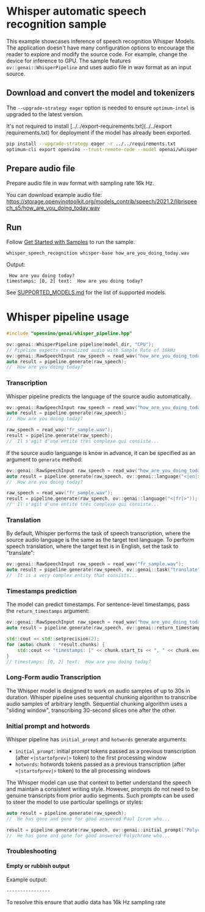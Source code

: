 # Whisper automatic speech recognition sample

This example showcases inference of speech recognition Whisper Models. The application doesn't have many configuration options to encourage the reader to explore and modify the source code. For example, change the device for inference to GPU. The sample features `ov::genai::WhisperPipeline` and uses audio file in wav format as an input source.

## Download and convert the model and tokenizers

The `--upgrade-strategy eager` option is needed to ensure `optimum-intel` is upgraded to the latest version.

It's not required to install [../../export-requirements.txt](../../export requirements.txt) for deployment if the model has already been exported.

```sh
pip install --upgrade-strategy eager -r ../../requirements.txt
optimum-cli export openvino --trust-remote-code --model openai/whisper-base whisper-base
```

## Prepare audio file

Prepare audio file in wav format with sampling rate 16k Hz.

You can download example audio file: https://storage.openvinotoolkit.org/models_contrib/speech/2021.2/librispeech_s5/how_are_you_doing_today.wav

## Run

Follow [Get Started with Samples](https://docs.openvino.ai/2024/learn-openvino/openvino-samples/get-started-demos.html) to run the sample.

`whisper_speech_recognition whisper-base how_are_you_doing_today.wav`

Output:
```
 How are you doing today?
timestamps: [0, 2] text:  How are you doing today?
```

See [SUPPORTED_MODELS.md](../../../SUPPORTED_MODELS.md#whisper-models) for the list of supported models.

# Whisper pipeline usage

```c++
#include "openvino/genai/whisper_pipeline.hpp"

ov::genai::WhisperPipeline pipeline(model_dir, "CPU");
// Pipeline expects normalized audio with Sample Rate of 16kHz
ov::genai::RawSpeechInput raw_speech = read_wav("how_are_you_doing_today.wav");
auto result = pipeline.generate(raw_speech);
//  How are you doing today?
```

### Transcription

Whisper pipeline predicts the language of the source audio automatically.

```c++
ov::genai::RawSpeechInput raw_speech = read_wav("how_are_you_doing_today.wav");
auto result = pipeline.generate(raw_speech);
//  How are you doing today?

raw_speech = read_wav("fr_sample.wav");
result = pipeline.generate(raw_speech);
//  Il s'agit d'une entité très complexe qui consiste...
```

If the source audio languange is know in advance, it can be specified as an argument to `generate` method:

```c++
ov::genai::RawSpeechInput raw_speech = read_wav("how_are_you_doing_today.wav");
auto result = pipeline.generate(raw_speech, ov::genai::language("<|en|>"));
//  How are you doing today?

raw_speech = read_wav("fr_sample.wav");
result = pipeline.generate(raw_speech, ov::genai::language("<|fr|>"));
//  Il s'agit d'une entité très complexe qui consiste...
```

### Translation

By default, Whisper performs the task of speech transcription, where the source audio language is the same as the target text language. To perform speech translation, where the target text is in English, set the task to "translate":

```c++
ov::genai::RawSpeechInput raw_speech = read_wav("fr_sample.wav");
auto result = pipeline.generate(raw_speech, ov::genai::task("translate"));
//  It is a very complex entity that consists...
```

### Timestamps prediction

The model can predict timestamps. For sentence-level timestamps, pass the `return_timestamps` argument:

```C++
ov::genai::RawSpeechInput raw_speech = read_wav("how_are_you_doing_today.wav");
auto result = pipeline.generate(raw_speech, ov::genai::return_timestamps(true));

std::cout << std::setprecision(2);
for (auto& chunk : *result.chunks) {
    std::cout << "timestamps: [" << chunk.start_ts << ", " << chunk.end_ts << "] text: " << chunk.text << "\n";
}
// timestamps: [0, 2] text:  How are you doing today?
```

### Long-Form audio Transcription

The Whisper model is designed to work on audio samples of up to 30s in duration. Whisper pipeline uses sequential chunking algorithm to transcribe audio samples of arbitrary length.
Sequential chunking algorithm uses a "sliding window", transcribing 30-second slices one after the other.

### Initial prompt and hotwords

Whisper pipeline has `initial_prompt` and `hotwords` generate arguments:
* `initial_prompt`: initial prompt tokens passed as a previous transcription (after `<|startofprev|>` token) to the first processing window
* `hotwords`: hotwords tokens passed as a previous transcription (after `<|startofprev|>` token) to the all processing windows

The Whisper model can use that context to better understand the speech and maintain a consistent writing style. However, prompts do not need to be genuine transcripts from prior audio segments. Such prompts can be used to steer the model to use particular spellings or styles:

```c++
auto result = pipeline.generate(raw_speech);
//  He has gone and gone for good answered Paul Icrom who...

result = pipeline.generate(raw_speech, ov::genai::initial_prompt("Polychrome"));
//  He has gone and gone for good answered Polychrome who...
```


### Troubleshooting

#### Empty or rubbish output

Example output:
```
----------------
```

To resolve this ensure that audio data has 16k Hz sampling rate
